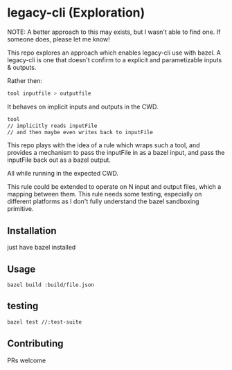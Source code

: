 # legacy-cli (Exploration)

NOTE: A better approach to this may exists, but I wasn't able to find one. If someone does, please let me know!

This repo explores an approach which enables legacy-cli use with bazel.
A legacy-cli is one that doesn't confirm to a explicit and parametizable inputs & outputs.

Rather then:

```sh
tool inputfile > outputfile
```

It behaves on implicit inputs and outputs in the CWD.

```sh
tool
// implicitly reads inputFile
// and then maybe even writes back to inputFile
```

This repo plays with the idea of a rule which wraps such a tool, and provides a
mechanism to pass the inputFile in as a bazel input, and pass the inputFile
back out as a bazel output.

All while running in the expected CWD.

This rule could be extended to operate on N input and output files, which a mapping between them.
This rule needs some testing, especially on different platforms as I don't fully understand the bazel sandboxing primitive.

## Installation
just have bazel installed 

## Usage
```
bazel build :build/file.json
```
## testing

```sh 
bazel test //:test-suite
```

## Contributing
PRs welcome
